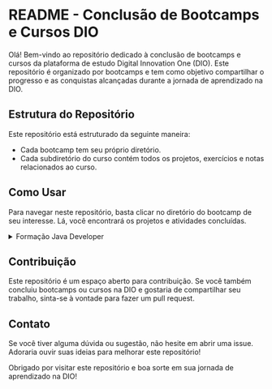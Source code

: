 # README - Conclusão de Bootcamps e Cursos DIO

Olá! Bem-vindo ao repositório dedicado à conclusão de bootcamps e cursos da plataforma de estudo Digital Innovation One (DIO). Este repositório é organizado por bootcamps e tem como objetivo compartilhar o progresso e as conquistas alcançadas durante a jornada de aprendizado na DIO.

## Estrutura do Repositório

Este repositório está estruturado da seguinte maneira:

- Cada bootcamp tem seu próprio diretório.
- Cada subdiretório do curso contém todos os projetos, exercícios e notas relacionados ao curso.

## Como Usar

Para navegar neste repositório, basta clicar no diretório do bootcamp de seu interesse. Lá, você encontrará os projetos e atividades concluídas.

<details>
  <summary>Formação Java Developer</summary>
  
  [Bootcamp Java](https://web.dio.me/track/81c4cf08-5cef-43f6-a579-1e0158bd9da6)
  
</details>

## Contribuição

Este repositório é um espaço aberto para contribuição. Se você também concluiu bootcamps ou cursos na DIO e gostaria de compartilhar seu trabalho, sinta-se à vontade para fazer um pull request.

## Contato

Se você tiver alguma dúvida ou sugestão, não hesite em abrir uma issue. Adoraria ouvir suas ideias para melhorar este repositório!

Obrigado por visitar este repositório e boa sorte em sua jornada de aprendizado na DIO!
